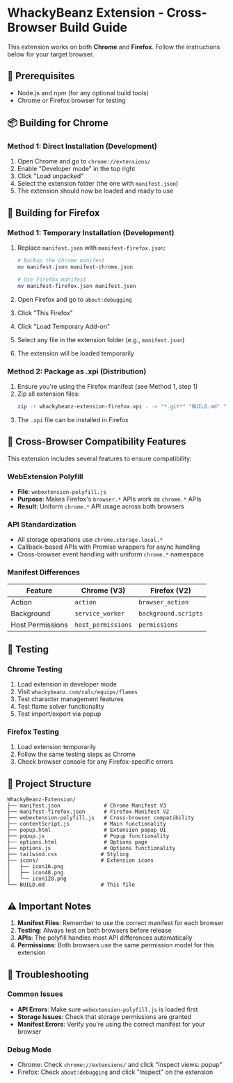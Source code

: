 # WhackyBeanz Extension - Cross-Browser Build Guide

This extension works on both **Chrome** and **Firefox**. Follow the instructions below for your target browser.

## 🔧 Prerequisites

- Node.js and npm (for any optional build tools)
- Chrome or Firefox browser for testing

## 📦 Building for Chrome

### Method 1: Direct Installation (Development)
1. Open Chrome and go to `chrome://extensions/`
2. Enable "Developer mode" in the top right
3. Click "Load unpacked" 
4. Select the extension folder (the one with `manifest.json`)
5. The extension should now be loaded and ready to use

## 🦊 Building for Firefox

### Method 1: Temporary Installation (Development)
1. Replace `manifest.json` with `manifest-firefox.json`:
   ```bash
   # Backup the Chrome manifest
   mv manifest.json manifest-chrome.json
   
   # Use Firefox manifest
   mv manifest-firefox.json manifest.json
   ```

2. Open Firefox and go to `about:debugging`
3. Click "This Firefox"
4. Click "Load Temporary Add-on"
5. Select any file in the extension folder (e.g., `manifest.json`)
6. The extension will be loaded temporarily

### Method 2: Package as .xpi (Distribution)
1. Ensure you're using the Firefox manifest (see Method 1, step 1)
2. Zip all extension files:
   ```bash
   zip -r whackybeanz-extension-firefox.xpi . -x "*.git*" "BUILD.md" "manifest-chrome.json"
   ```
3. The `.xpi` file can be installed in Firefox

## 🔄 Cross-Browser Compatibility Features

This extension includes several features to ensure compatibility:

### WebExtension Polyfill
- **File**: `webextension-polyfill.js`
- **Purpose**: Makes Firefox's `browser.*` APIs work as `chrome.*` APIs
- **Result**: Uniform `chrome.*` API usage across both browsers

### API Standardization
- All storage operations use `chrome.storage.local.*`
- Callback-based APIs with Promise wrappers for async handling
- Cross-browser event handling with uniform `chrome.*` namespace

### Manifest Differences
| Feature | Chrome (V3) | Firefox (V2) |
|---------|-------------|--------------|
| Action | `action` | `browser_action` |
| Background | `service_worker` | `background.scripts` |
| Host Permissions | `host_permissions` | `permissions` |

## 🧪 Testing

### Chrome Testing
1. Load extension in developer mode
2. Visit `whackybeanz.com/calc/equips/flames`
3. Test character management features
4. Test flame solver functionality
5. Test import/export via popup

### Firefox Testing  
1. Load extension temporarily
2. Follow the same testing steps as Chrome
3. Check browser console for any Firefox-specific errors

## 📁 Project Structure

```
WhackyBeanz-Extension/
├── manifest.json              # Chrome Manifest V3
├── manifest-firefox.json      # Firefox Manifest V2  
├── webextension-polyfill.js   # Cross-browser compatibility
├── contentScript.js           # Main functionality
├── popup.html                 # Extension popup UI
├── popup.js                   # Popup functionality
├── options.html               # Options page
├── options.js                 # Options functionality
├── tailwind.css              # Styling
├── icons/                    # Extension icons
│   ├── icon16.png
│   ├── icon48.png
│   └── icon128.png
└── BUILD.md                  # This file
```

## ⚠️ Important Notes

1. **Manifest Files**: Remember to use the correct manifest for each browser
2. **Testing**: Always test on both browsers before release
3. **APIs**: The polyfill handles most API differences automatically
4. **Permissions**: Both browsers use the same permission model for this extension

## 🐛 Troubleshooting

### Common Issues
- **API Errors**: Make sure `webextension-polyfill.js` is loaded first
- **Storage Issues**: Check that storage permissions are granted
- **Manifest Errors**: Verify you're using the correct manifest for your browser

### Debug Mode
- Chrome: Check `chrome://extensions/` and click "Inspect views: popup"
- Firefox: Check `about:debugging` and click "Inspect" on the extension 